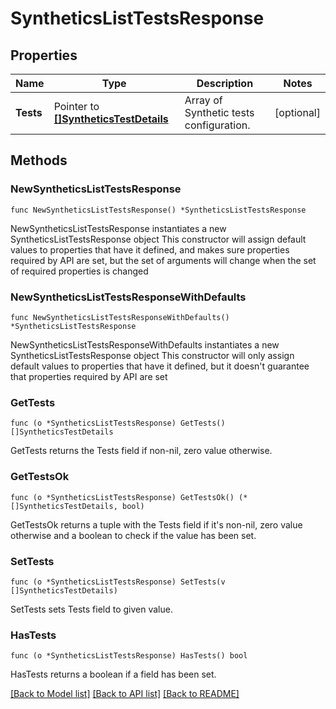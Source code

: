 # SyntheticsListTestsResponse

## Properties

Name | Type | Description | Notes
---- | ---- | ----------- | ------
**Tests** | Pointer to [**[]SyntheticsTestDetails**](SyntheticsTestDetails.md) | Array of Synthetic tests configuration. | [optional] 

## Methods

### NewSyntheticsListTestsResponse

`func NewSyntheticsListTestsResponse() *SyntheticsListTestsResponse`

NewSyntheticsListTestsResponse instantiates a new SyntheticsListTestsResponse object
This constructor will assign default values to properties that have it defined,
and makes sure properties required by API are set, but the set of arguments
will change when the set of required properties is changed

### NewSyntheticsListTestsResponseWithDefaults

`func NewSyntheticsListTestsResponseWithDefaults() *SyntheticsListTestsResponse`

NewSyntheticsListTestsResponseWithDefaults instantiates a new SyntheticsListTestsResponse object
This constructor will only assign default values to properties that have it defined,
but it doesn't guarantee that properties required by API are set

### GetTests

`func (o *SyntheticsListTestsResponse) GetTests() []SyntheticsTestDetails`

GetTests returns the Tests field if non-nil, zero value otherwise.

### GetTestsOk

`func (o *SyntheticsListTestsResponse) GetTestsOk() (*[]SyntheticsTestDetails, bool)`

GetTestsOk returns a tuple with the Tests field if it's non-nil, zero value otherwise
and a boolean to check if the value has been set.

### SetTests

`func (o *SyntheticsListTestsResponse) SetTests(v []SyntheticsTestDetails)`

SetTests sets Tests field to given value.

### HasTests

`func (o *SyntheticsListTestsResponse) HasTests() bool`

HasTests returns a boolean if a field has been set.


[[Back to Model list]](../README.md#documentation-for-models) [[Back to API list]](../README.md#documentation-for-api-endpoints) [[Back to README]](../README.md)



